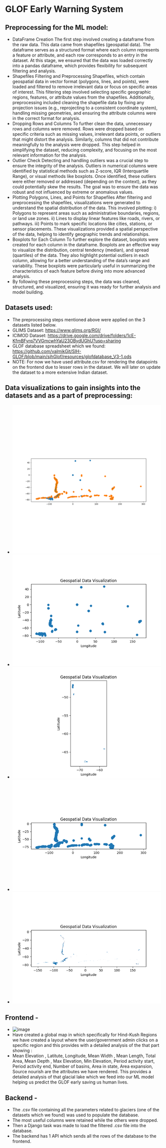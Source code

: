 # GLOF Early Warning System
## Preprocessing for the ML model:
- DataFrame Creation
The first step involved creating a dataframe from the raw data. This data came from shapefiles (geospatial data). The dataframe serves as a structured format where each column represents a feature or attribute, and each row corresponds to an entry in the dataset. At this stage, we ensured that the data was loaded correctly into a pandas dataframe, which provides flexibility for subsequent filtering and analysis.
- Shapefiles Filtering and Preprocessing 
Shapefiles, which contain geospatial data in vector format (polygons, lines, and points), were loaded and filtered to remove irrelevant data or focus on specific areas of interest. This filtering step involved selecting specific geographic regions, features, or attribute values from the shapefiles. Additionally, preprocessing included cleaning the shapefile data by fixing any projection issues (e.g., reprojecting to a consistent coordinate system), handling missing geometries, and ensuring the attribute columns were in the correct format for analysis. 
- Dropping Rows and Columns
To further clean the data, unnecessary rows and columns were removed. Rows were dropped based on specific criteria such as missing values, irrelevant data points, or outliers that might distort the analysis. Similarly, columns that did not contribute meaningfully to the analysis were dropped. This step helped in simplifying the dataset, reducing complexity, and focusing on the most relevant information for the analysis.
- Outlier Check
Detecting and handling outliers was a crucial step to ensure the integrity of the analysis. Outliers in numerical columns were identified by statistical methods such as Z-score, IQR (Interquartile Range), or visual methods like boxplots. Once identified, these outliers were either removed or addressed (depending on the context), as they could potentially skew the results. The goal was to ensure the data was robust and not influenced by extreme or anomalous values.
- Plotting Polygons, Lines, and Points for Shapefiles
After filtering and preprocessing the shapefiles, visualizations were generated to understand the spatial distribution of the data. This involved plotting:
i) Polygons to represent areas such as administrative boundaries, regions, or land use zones.
ii) Lines to display linear features like roads, rivers, or pathways.
iii) Points to mark specific locations like cities, stations, or sensor placements. These visualizations provided a spatial perspective of the data, helping to identify geographic trends and relationships.
- Boxplots for Each Column
To further explore the dataset, boxplots were created for each column in the dataframe. Boxplots are an effective way to visualize the distribution, central tendency (median), and spread (quartiles) of the data. They also highlight potential outliers in each column, allowing for a better understanding of the data’s range and variability. These boxplots were particularly useful in summarizing the characteristics of each feature before diving into more advanced analysis.
- By following these preprocessing steps, the data was cleaned, structured, and visualized, ensuring it was ready for further analysis and model building.

## Datasets used:
- The preprocessing steps mentioned above were applied on the 3 datasets listed below.
- GLIMS Dataset: https://www.glims.org/RGI/
- ICIMOD Dataset: https://drive.google.com/drive/folders/1cE-KfmBFyrq7VVGmcwhYaU23OBydUGhU?usp=sharing
- GLOF database spreadsheet which we found: https://github.com/valmikGit/SIH-GLOF/blob/main/sihGlof/resources/glofdatabase_V3-1.ods
- NOTE: For now we have used attribute.csv for rendering the datapoints on the frontend due to lesser rows in the dataset. We will later on update the dataset to a more extensive Indian dataset.

## Data visualizations to gain insights into the datasets and as a part of preprocessing:
- ![Visualization 1](https://github.com/valmikGit/SIH-GLOF/blob/main/sihGlof/mlModel/Polygon%20Plots/combined.png?raw=true)
- ![Visualization 2](https://github.com/valmikGit/SIH-GLOF/blob/main/sihGlof/mlModel/Polygon%20Plots/geospatial_plot_1.png?raw=true)
- ![Visualization 3](https://github.com/valmikGit/SIH-GLOF/blob/main/sihGlof/mlModel/Polygon%20Plots/lines.png?raw=true)
- ![Visualization 4](https://github.com/valmikGit/SIH-GLOF/blob/main/sihGlof/mlModel/Polygon%20Plots/points.png?raw=true)
- ![Visualization 5](https://github.com/valmikGit/SIH-GLOF/blob/main/sihGlof/mlModel/Polygon%20Plots/polygons.png?raw=true)

## Frontend -
- ![image](https://github.com/user-attachments/assets/18b8123f-8d25-4940-abe5-61693f41c0a2)
- Have created a global map in which specifically for Hind-Kush Regions we have created a layout where the user/government admin clicks on a specific region and this provides with a detailed analysis of the that part showing :
- Mean Elevation , Latitute, Longitude, Mean Width , Mean Length, Total Area, Mean Depth , Max Elevation, Min Elevation, Period activity start, Period activity end, Number of basins, Area in state, Area expansion, Source nourish are the attributes we have rendered. This provides a detailed analysis of that glacial lake which we feed into our ML model helping us predict the GLOF early saving us human lives.
## Backend -
- The .csv file containing all the parameters related to glaciers (one of the datasets which we found) was used to populate the database.
- The most useful columns were retained while the others were dropped.
- Then a Django task was made to load the filtered .csv file into the database.
- The backend has 1 API which sends all the rows of the database to the frontend.
